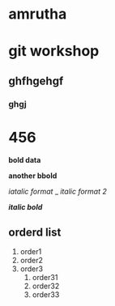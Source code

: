 # amrutha
# git workshop
##  ghfhgehgf
### ghgj
# 456
**bold data**


__another bbold__


*iatalic format*
_
_italic format 2_

_**italic bold**_

## orderd list
1. order1
2. order2
3. order3 
    1. order31
    2. order32
    3. order33
